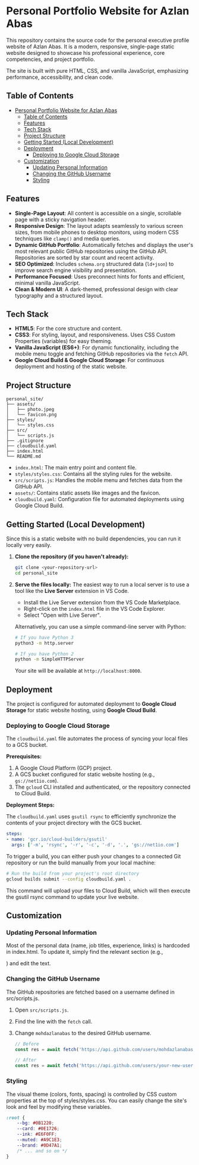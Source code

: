 # Personal Portfolio Website for Azlan Abas

This repository contains the source code for the personal executive profile website of Azlan Abas. It is a modern, responsive, single-page static website designed to showcase his professional experience, core competencies, and project portfolio.

The site is built with pure HTML, CSS, and vanilla JavaScript, emphasizing performance, accessibility, and clean code.

## Table of Contents

- [Personal Portfolio Website for Azlan Abas](#personal-portfolio-website-for-azlan-abas)
  - [Table of Contents](#table-of-contents)
  - [Features](#features)
  - [Tech Stack](#tech-stack)
  - [Project Structure](#project-structure)
  - [Getting Started (Local Development)](#getting-started-local-development)
  - [Deployment](#deployment)
    - [Deploying to Google Cloud Storage](#deploying-to-google-cloud-storage)
  - [Customization](#customization)
    - [Updating Personal Information](#updating-personal-information)
    - [Changing the GitHub Username](#changing-the-github-username)
    - [Styling](#styling)

## Features

*   **Single-Page Layout**: All content is accessible on a single, scrollable page with a sticky navigation header.
*   **Responsive Design**: The layout adapts seamlessly to various screen sizes, from mobile phones to desktop monitors, using modern CSS techniques like `clamp()` and media queries.
*   **Dynamic GitHub Portfolio**: Automatically fetches and displays the user's most relevant public GitHub repositories using the GitHub API. Repositories are sorted by star count and recent activity.
*   **SEO Optimized**: Includes `schema.org` structured data (`ld+json`) to improve search engine visibility and presentation.
*   **Performance Focused**: Uses preconnect hints for fonts and efficient, minimal vanilla JavaScript.
*   **Clean & Modern UI**: A dark-themed, professional design with clear typography and a structured layout.

## Tech Stack

*   **HTML5**: For the core structure and content.
*   **CSS3**: For styling, layout, and responsiveness. Uses CSS Custom Properties (variables) for easy theming.
*   **Vanilla JavaScript (ES6+)**: For dynamic functionality, including the mobile menu toggle and fetching GitHub repositories via the `fetch` API.
*   **Google Cloud Build & Google Cloud Storage**: For continuous deployment and hosting of the static website.

## Project Structure

```
personal_site/
├── assets/
│   ├── photo.jpeg
│   └── favicon.png
├── styles/
│   └── styles.css
├── src/
│   └── scripts.js
├── .gitignore
├── cloudbuild.yaml
├── index.html
└── README.md
```
*   `index.html`: The main entry point and content file.
*   `styles/styles.css`: Contains all the styling rules for the website.
*   `src/scripts.js`: Handles the mobile menu and fetches data from the GitHub API.
*   `assets/`: Contains static assets like images and the favicon.
*   `cloudbuild.yaml`: Configuration file for automated deployments using Google Cloud Build.

## Getting Started (Local Development)

Since this is a static website with no build dependencies, you can run it locally very easily.

1.  **Clone the repository (if you haven't already):**
    ```bash
    git clone <your-repository-url>
    cd personal_site
    ```

2.  **Serve the files locally:**
    The easiest way to run a local server is to use a tool like the **Live Server** extension in VS Code.
    *   Install the Live Server extension from the VS Code Marketplace.
    *   Right-click on the `index.html` file in the VS Code Explorer.
    *   Select "Open with Live Server".

    Alternatively, you can use a simple command-line server with Python:
    ```bash
    # If you have Python 3
    python3 -m http.server

    # If you have Python 2
    python -m SimpleHTTPServer
    ```
    Your site will be available at `http://localhost:8000`.

## Deployment

The project is configured for automated deployment to **Google Cloud Storage** for static website hosting, using **Google Cloud Build**.

### Deploying to Google Cloud Storage

The `cloudbuild.yaml` file automates the process of syncing your local files to a GCS bucket.

**Prerequisites:**
1.  A Google Cloud Platform (GCP) project.
2.  A GCS bucket configured for static website hosting (e.g., `gs://net1io.com`).
3.  The `gcloud` CLI installed and authenticated, or the repository connected to Cloud Build.

**Deployment Steps:**

The `cloudbuild.yaml` uses `gsutil rsync` to efficiently synchronize the contents of your project directory with the GCS bucket.

```yaml
steps:
- name: 'gcr.io/cloud-builders/gsutil'
  args: ['-m', 'rsync', '-r', '-c', '-d', '.', 'gs://net1io.com']
```
To trigger a build, you can either push your changes to a connected Git repository or run the build manually from your local machine:

```bash
# Run the build from your project's root directory
gcloud builds submit --config cloudbuild.yaml .
```

This command will upload your files to Cloud Build, which will then execute the gsutil rsync command to update your live website.

## Customization

### Updating Personal Information
Most of the personal data (name, job titles, experience, links) is hardcoded in index.html. To update it, simply find the relevant section (e.g., <section id="experience">) and edit the text.

### Changing the GitHub Username
The GitHub repositories are fetched based on a username defined in src/scripts.js.

1.  Open `src/scripts.js`.
2.  Find the line with the `fetch` call.
3.  Change `mohdazlanabas` to the desired GitHub username.

    ```javascript
    // Before
    const res = await fetch('https://api.github.com/users/mohdazlanabas/repos?per_page=100&sort=updated');

    // After
    const res = await fetch('https://api.github.com/users/your-new-username/repos?per_page=100&sort=updated');
    ```

### Styling
The visual theme (colors, fonts, spacing) is controlled by CSS custom properties at the top of styles/styles.css. You can easily change the site's look and feel by modifying these variables.

```css
:root {
    --bg: #0B1220;
    --card: #0E1726;
    --ink: #E6F0FF;
    --muted: #A9C1E3;
    --brand: #0D47A1;
    /* ... and so on */
}
```

